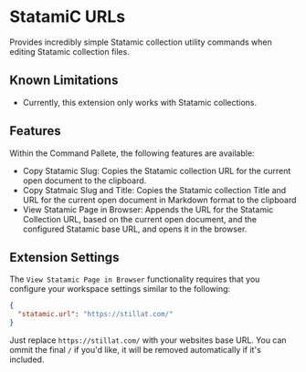 # StatamiC  URLs

Provides incredibly simple Statamic collection utility commands when editing Statamic collection files.

## Known Limitations

* Currently, this extension only works with Statamic collections.

## Features

Within the Command Pallete, the following features are available:

* Copy Statamic Slug: Copies the Statamic collection URL for the current open document to the clipboard.
* Copy Statmaic Slug and Title: Copies the Statamic collection Title and URL for the current open document in Markdown format to the clipboard
* View Statamic Page in Browser: Appends the URL for the Statamic Collection URL, based on the current open document, and the configured Statamic base URL, and opens it in the browser.

## Extension Settings

The `View Statamic Page in Browser` functionality requires that you configure your workspace settings similar to the following:

```json
{
  "statamic.url": "https://stillat.com/"
}
```

Just replace `https://stillat.com/` with your websites base URL. You can ommit the final `/` if you'd like, it will be removed automatically if it's included.